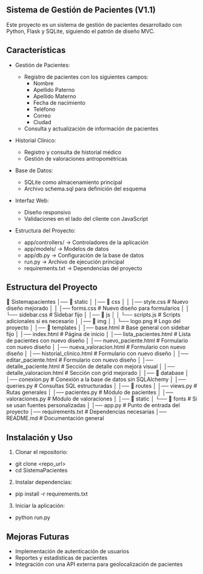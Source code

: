 ## Sistema de Gestión de Pacientes (V1.1)

Este proyecto es un sistema de gestión de pacientes desarrollado con Python, Flask y SQLite, siguiendo el patrón de diseño MVC.

## Características

* Gestión de Pacientes:
  - Registro de pacientes con los siguientes campos:
    * Nombre
    * Apellido Paterno
    * Apellido Materno
    * Fecha de nacimiento
    * Teléfono
    * Correo
    * Ciudad
  - Consulta y actualización de información de pacientes

* Historial Clínico:
  - Registro y consulta de historial médico
  - Gestión de valoraciones antropométricas

* Base de Datos:
  - SQLite como almacenamiento principal
  - Archivo schema.sql para definición del esquema

* Interfaz Web:
  - Diseño responsivo
  - Validaciones en el lado del cliente con JavaScript

* Estructura del Proyecto:
  - app/controllers/ → Controladores de la aplicación
  - app/models/ → Modelos de datos
  - app/db.py → Configuración de la base de datos
  - run.py → Archivo de ejecución principal
  - requirements.txt → Dependencias del proyecto

## Estructura del Proyecto

📁 Sistemapacientes
│── 📁 static
│   │── 📁 css
│   │   │── style.css                # Nuevo diseño mejorado
│   │   │── forms.css                 # Nuevo diseño para formularios
│   │   └── sidebar.css               # Sidebar fijo
│   │── 📁 js
│   │   └── scripts.js                # Scripts adicionales si es necesario
│   │── 📁 img
│   │   └── logo.png                   # Logo del proyecto
│
│── 📁 templates
│   │── base.html                      # Base general con sidebar fijo
│   │── index.html                      # Página de inicio
│   │── lista_pacientes.html           # Lista de pacientes con nuevo diseño
│   │── nuevo_paciente.html            # Formulario con nuevo diseño
│   │── nueva_valoracion.html          # Formulario con nuevo diseño
│   │── historial_clinico.html         # Formulario con nuevo diseño
│   │── editar_paciente.html           # Formulario con nuevo diseño
│   │── detalle_paciente.html          # Sección de detalle con mejora visual
│   │── detalle_valoracion.html        # Sección con grid mejorado
│
│── 📁 database
│   │── conexion.py                    # Conexión a la base de datos sin SQLAlchemy
│   │── queries.py                      # Consultas SQL estructuradas
│
│── 📁 routes
│   │── views.py                        # Rutas generales
│   │── pacientes.py                    # Módulo de pacientes
│   │── valoraciones.py                 # Módulo de valoraciones
│
│── 📁 static
│   └── 📁 fonts                        # Si se usan fuentes personalizadas
│
│── app.py                              # Punto de entrada del proyecto
│── requirements.txt                     # Dependencias necesarias
│── README.md                            # Documentación general


## Instalación y Uso

1. Clonar el repositorio:
  * git clone <repo_url>
  * cd SistemaPacientes

2. Instalar dependencias:
  * pip install -r requirements.txt

3. Iniciar la aplicación:
  * python run.py

## Mejoras Futuras
  * Implementación de autenticación de usuarios
  * Reportes y estadísticas de pacientes
  * Integración con una API externa para geolocalización de pacientes